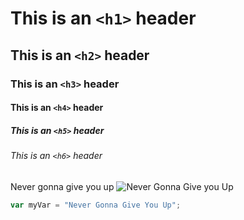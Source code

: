 # This is an `<h1>` header
## This is an `<h2>` header
### This is an `<h3>` header
#### This is an `<h4>` header
##### This is an `<h5>` header
###### This is an `<h6>` header
Never gonna give you up
![Never Gonna Give you Up](https://d2cdo4blch85n8.cloudfront.net/wp-content/uploads/2021/02/Rick-Astley-Music-Video-Remastered-in-4K-Featured-image.jpg)
```javascript
var myVar = "Never Gonna Give You Up";
```
